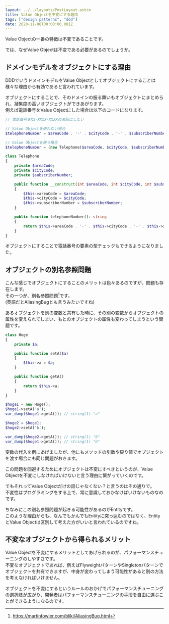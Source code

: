 ```yaml
---
layout: ../../layouts/PostLayout.astro
title: Value Objectを不変にする理由
tags: ["design patterns", "ddd"]
date: 2020-11-08T00:00:00.001Z
---
```


Value Objectの一番の特徴は不変であることです。

では、なぜValue Objectは不変である必要があるのでしょうか。

## ドメインモデルをオブジェクトにする理由

DDDでいうドメインモデルをValue Objectとしてオブジェクトにすることは様々な理由から有効であると言われています。

オブジェクトにすることで、そのドメインの振る舞いもオブジェクトにまとめられ、凝集度の高いオブジェクトができあがります。  
例えば電話番号をValue Objectにした場合は以下のコードになります。

```php
// 電話番号をXX-XXXX-XXXXの表記にしたい

// Value Objectを使わない場合
$telephoneNumber = $areaCode . '-' . $cityCode . '-' . $subscriberNumber;

// Value Objectを使う場合
$telephoneNumber = (new Telephone($areaCode, $cityCode, $subscriberNumber))->telephoneNumber();

class Telephone
{
    private $areaCode;
    private $cityCode;
    private $subscriberNumber;

    public function __construct(int $areaCode, int $cityCode, int $subscriberNumber)
    {
        $this->areaCode = $areaCode;
        $this->cityCode = $cityCode;
        $this->subscriberNumber = $subscriberNumber;
    }

    public function telephoneNumber(): string
    {
        return $this->areaCode . '-' . $this->cityCode . '-' . $this->subscriberNumber;
    }
}
```

オブジェクトにすることで電話番号の要素の型チェックもできるようになりました。

## オブジェクトの別名参照問題

こんな感じでオブジェクトにすることのメリットは色々あるのですが、問題も存在します。  
その一つが、別名参照問題[^1]です。  
(英語だとAliasingBugとも言うみたいですね)

あるオブジェクトを別の変数と共有した時に、その別の変数からオブジェクトの属性を変えられてしまい、もとのオブジェクトの属性も変わってしまうという問題です。

```php
class Hoge
{
    private $a;

    public function setA($a)
    {
        $this->a = $a;
    }

    public function getA()
    {
        return $this->a;
    }
}

$hoge1 = new Hoge();
$hoge1->setA('a');
var_dump($hoge1->getA()); // string(1) "a"

$hoge2 = $hoge1;
$hoge2->setA('b');

var_dump($hoge2->getA()); // string(1) "b"
var_dump($hoge1->getA()); // string(1) "b"
```

変数の代入を例にあげましたが、他にもメソッドの引数や戻り値でオブジェクトを渡す場合にも同じ問題がおきます。

この問題を回避するためにオブジェクトは不変にすべきというのが、Value Objectを不変にしなければいけないと言う理由に繋がっていくのです。

でもそれってValue Objectだけの話じゃなくない？と言うのはその通りで。  
不変性はプログラミングをする上で、常に意識しておかなけばいけないものなのです。

ちなみにこの別名参照問題が起きる可能性があるのがEntityです。  
このような理由からも、なんでもかんでもEntityに突っ込むのではなく、EntityとValue Objectは区別して考えた方がいいと言われているのですね。

## 不変なオブジェクトから得られるメリット

Value Objectを不変にするメリットとしてあげられるのが、パフォーマンスチューニングのしやすさです。  
不変なオブジェクトであれば、例えばFlyweightパターンやSingletonパターンでオブジェクトを共有できますが、中身が変わってしまう可能性があると別の方法を考えなければいけません。

オブジェクトを不変にするというルールのおかげでパフォーマンスチューニングの選択肢が広がり、開発者はパフォーマンスチューニングの手段を自由に選ぶことができるようになるのです。

[^1]: https://martinfowler.com/bliki/AliasingBug.html
[^2]: エリック・エヴァンスのドメイン駆動設計
